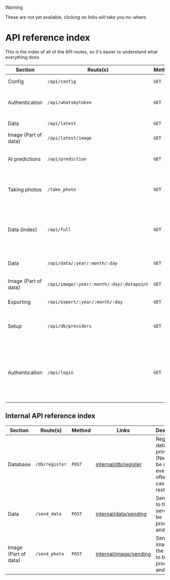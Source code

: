 >[!WARNING]
>These are not yet available, clicking on links will take you no-where.

# API reference index
This is the index of all of the API routes, so it's easier to understand what everything does

| Section              | Route(s)                                  | Method | Links                                    | Description                                                                                           |
| -------------------- | ----------------------------------------- | ------ | ---------------------------------------- | ----------------------------------------------------------------------------------------------------- |
| Config               | `/api/config`                             | `GET`  | [config](/api/config.md)                 | Fetches the config                                                                                    |
| Authentication       | `/api/whatsmytoken`                       | `GET`  | [whatsmytoken](/api/whatsmytoken.md)     | Fetches the token of the user requesting it                                                           |
| Data                 | `/api/latest`                             | `GET`  | [latest](/api/latest.md)                 | Fetches the latest data                                                                               |
| Image (Part of data) | `/api/latest/image`                       | `GET`  | [latest/image](/api/latest/image.md)     | Fetches the latest image                                                                              |
| AI predictions       | `/api/prediction`                         | `GET`  | [prediction](/api/prediction.md)         | Fetches the latest AI prediction (If enabled)                                                         |
| Taking photos        | `/take_photo`                             | `GET`  | [take_photo](/api/take_photo.md)         | Sends a photo request and recieves the image                                                          |
| Data (index)         | `/api/full`                               | `GET`  | [full](/api/full.md)                     | Fetches the index for all of the data (May get deprecated at some point)                              |
| Data                 | `/api/data/:year/:month/:day`             | `GET`  | [data/fetching](/api/data/fetching.md)   | Fetches an entire days worth of data                                                                  |
| Image (Part of data) | `/api/image/:year/:month/:day/:datapoint` | `GET`  | [image/fetching](/api/image/fetching.md) | Fetches an individual image                                                                           |
| Exporting            | `/api/export/:year/:month/:day`           | `GET`  | [export](/api/export.md)                 | Exports a day worth of data                                                                           |
| Setup                | `/api/db/providers`                       | `GET`  | [db/providers](/api/db/providers.md)     | Fetches all of the available (registered) database providers                                          |
| Authentication       | `/api/login`                              | `GET`  | [authentication](/api/authentication.md) | Authenticates a user (And gives a token as well as a cookie), will probably be re-done before release |

## Internal API reference index

| Section              | Route(s)       | Method | Links                                                    | Description                                                                         |
| -------------------- | -------------- | ------ | -------------------------------------------------------- | ----------------------------------------------------------------------------------- |
| Database             | `/db/register` | `POST` | [internal/db/register](/api/internal/db/register.md)     | Registers a database provider (Needs to be done every so often in case it restarts) |
| Data                 | `/send_data`   | `POST` | [internal/data/sending](/api/internal/data/sending.md)   | Sends data to the server to be processed and saved                                  |
| Image (Part of data) | `/send_photo`  | `POST` | [internal/image/sending](/api/internal/image/sending.md) | Sends an image to the server to be processed and saved                              |
